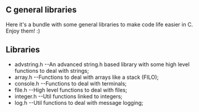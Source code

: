## C general libraries

Here it's a bundle with some general libraries to make code life easier in C.  
Enjoy them! :)

## Libraries
 - advstring.h --An advanced string.h based library with some high level functions to deal with strings;
 - array.h --Functions to deal with arrays like a stack (FILO);
 - console.h --Functions to deal with terminals;
 - file.h --High level functions to deal with files;
 - integer.h --Util functions linked to integers;
 - log.h --Util functions to deal with message logging;
